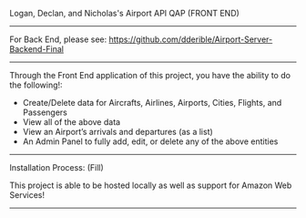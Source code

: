 Logan, Declan, and Nicholas's Airport API QAP (FRONT END)
***************************
 
For Back End, please see: https://github.com/dderible/Airport-Server-Backend-Final
 
***************************
 
Through the Front End application of this project, you have the ability to do the following!:
- Create/Delete data for Aircrafts, Airlines, Airports, Cities, Flights, and Passengers
- View all of the above data
- View an Airport’s arrivals and departures (as a list)
- An Admin Panel to fully add, edit, or delete any of the above entities
 
***************************
 
Installation Process:
(Fill)
 
This project is able to be hosted locally as well as support for Amazon Web Services!
 
***************************
